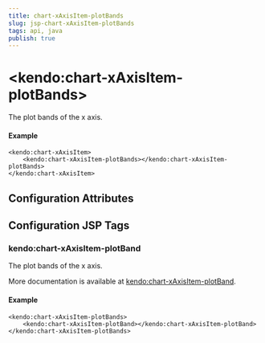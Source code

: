 ```yaml
---
title: chart-xAxisItem-plotBands
slug: jsp-chart-xAxisItem-plotBands
tags: api, java
publish: true
---
```


# \<kendo:chart-xAxisItem-plotBands\>

The plot bands of the x axis.

#### Example
    <kendo:chart-xAxisItem>
        <kendo:chart-xAxisItem-plotBands></kendo:chart-xAxisItem-plotBands>
    </kendo:chart-xAxisItem>

## Configuration Attributes


##  Configuration JSP Tags

### kendo:chart-xAxisItem-plotBand

The plot bands of the x axis.

More documentation is available at [kendo:chart-xAxisItem-plotBand](chart/xaxisitem-plotband).

#### Example

    <kendo:chart-xAxisItem-plotBands>
        <kendo:chart-xAxisItem-plotBand></kendo:chart-xAxisItem-plotBand>
    </kendo:chart-xAxisItem-plotBands>

 

